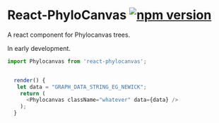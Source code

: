 React-PhyloCanvas [![npm version](https://badge.fury.io/js/react-phylocanvas.svg)](http://badge.fury.io/js/react-phylocanvas)
=============================================================================================================================


A react component for Phylocanvas trees.

In early development.

```javascript
import Phylocanvas from 'react-phylocanvas';


  render() {
   let data = "GRAPH_DATA_STRING_EG_NEWICK";
    return (
      <Phylocanvas className="whatever" data={data} />
    );
  }

```

